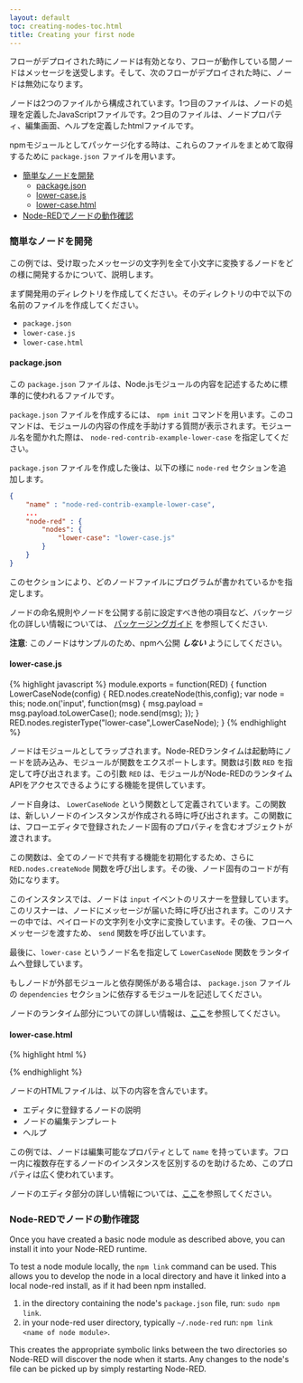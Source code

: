 ```yaml
---
layout: default
toc: creating-nodes-toc.html
title: Creating your first node
---
```


フローがデプロイされた時にノードは有効となり、フローが動作している間ノードはメッセージを送受します。そして、次のフローがデプロイされた時に、ノードは無効になります。

ノードは2つのファイルから構成されています。1つ目のファイルは、ノードの処理を定義したJavaScriptファイルです。2つ目のファイルは、ノードプロパティ、編集画面、ヘルプを定義したhtmlファイルです。

npmモジュールとしてパッケージ化する時は、これらのファイルをまとめて取得するために `package.json` ファイルを用います。

 - [簡単なノードを開発](#簡単なノードを開発)
   - [package.json](#package-json)
   - [lower-case.js](#lower-casejs)
   - [lower-case.html](#lower-casehtml)
 - [Node-REDでノードの動作確認](#Node-REDでノードの動作確認)


### 簡単なノードを開発

この例では、受け取ったメッセージの文字列を全て小文字に変換するノードをどの様に開発するかについて、説明します。

まず開発用のディレクトリを作成してください。そのディレクトリの中で以下の名前のファイルを作成してください。

 - `package.json`
 - `lower-case.js`
 - `lower-case.html`

<h4 id="package-json"><i class="fa fa-file-o"></i> package.json</h4>

この `package.json` ファイルは、Node.jsモジュールの内容を記述するために標準的に使われるファイルです。

`package.json` ファイルを作成するには、 `npm init` コマンドを用います。このコマンドは、モジュールの内容の作成を手助けする質問が表示されます。モジュール名を聞かれた際は、 `node-red-contrib-example-lower-case` を指定してください。

`package.json` ファイルを作成した後は、以下の様に `node-red` セクションを追加します。

```json
{
    "name" : "node-red-contrib-example-lower-case",
    ...
    "node-red" : {
        "nodes": {
            "lower-case": "lower-case.js"
        }
    }
}
```

このセクションにより、どのノードファイルにプログラムが書かれているかを指定します。

ノードの命名規則やノードを公開する前に設定すべき他の項目など、バッケージ化の詳しい情報については、 [パッケージングガイド](packaging) を参照してください.

**注意**: このノードはサンプルのため、npmへ公開 ***しない*** ようにしてください。

<h4 id="lower-casejs"><i class="fa fa-file-o"></i> lower-case.js</h4>

{% highlight javascript %}
module.exports = function(RED) {
    function LowerCaseNode(config) {
        RED.nodes.createNode(this,config);
        var node = this;
        node.on('input', function(msg) {
            msg.payload = msg.payload.toLowerCase();
            node.send(msg);
        });
    }
    RED.nodes.registerType("lower-case",LowerCaseNode);
}
{% endhighlight %}

ノードはモジュールとしてラップされます。Node-REDランタイムは起動時にノードを読み込み、モジュールが関数をエクスポートします。関数は引数 `RED` を指定して呼び出されます。この引数 `RED` は、モジュールがNode-REDのランタイムAPIをアクセスできるようにする機能を提供しています。

ノード自身は、 `LowerCaseNode` という関数として定義されています。この関数は、新しいノードのインスタンスが作成される時に呼び出されます。この関数には、フローエディタで登録されたノード固有のプロパティを含むオブジェクトが渡されます。

この関数は、全てのノードで共有する機能を初期化するため、さらに `RED.nodes.createNode` 関数を呼び出します。その後、ノード固有のコードが有効になります。

このインスタンスでは、ノードは `input` イベントのリスナーを登録しています。このリスナーは、ノードにメッセージが届いた時に呼び出されます。このリスナーの中では、ペイロードの文字列を小文字に変換しています。その後、フローへメッセージを渡すため、 `send` 関数を呼び出しています。

最後に、`lower-case` というノード名を指定して `LowerCaseNode` 関数をランタイムへ登録しています。

もしノードが外部モジュールと依存関係がある場合は、 `package.json` ファイルの `dependencies` セクションに依存するモジュールを記述してください。

ノードのランタイム部分についての詳しい情報は、[ここ](node-js)を参照してください。

<h4 id="lower-casehtml"><i class="fa fa-file-o"></i> lower-case.html</h4>


{% highlight html %}
<script type="text/javascript">
    RED.nodes.registerType('lower-case',{
        category: 'function',
        color: '#a6bbcf',
        defaults: {
            name: {value:""}
        },
        inputs:1,
        outputs:1,
        icon: "file.png",
        label: function() {
            return this.name||"lower-case";
        }
    });
</script>

<script type="text/x-red" data-template-name="lower-case">
    <div class="form-row">
        <label for="node-input-name"><i class="icon-tag"></i> Name</label>
        <input type="text" id="node-input-name" placeholder="Name">
    </div>
</script>

<script type="text/x-red" data-help-name="lower-case">
    <p>A simple node that converts the message payloads into all lower-case characters</p>
</script>
{% endhighlight %}    

ノードのHTMLファイルは、以下の内容を含んでいます。

 - エディタに登録するノードの説明
 - ノードの編集テンプレート
 - ヘルプ

この例では、ノードは編集可能なプロパティとして `name` を持っています。フロー内に複数存在するノードのインスタンスを区別するのを助けるため、このプロパティは広く使われています。

ノードのエディタ部分の詳しい情報については、[ここ](node-html)を参照してください。

### Node-REDでノードの動作確認

Once you have created a basic node module as described above, you can install
it into your Node-RED runtime.

To test a node module locally, the `npm link` command can be used. This allows you
to develop the node in a local directory and have it linked into a local node-red
install, as if it had been npm installed.

1. in the directory containing the node's `package.json` file, run: `sudo npm link`.
2. in your node-red user directory, typically `~/.node-red` run: `npm link <name of node module>`.

This creates the appropriate symbolic links between the two directories so Node-RED
will discover the node when it starts. Any changes to the node's file can be picked
up by simply restarting Node-RED.
